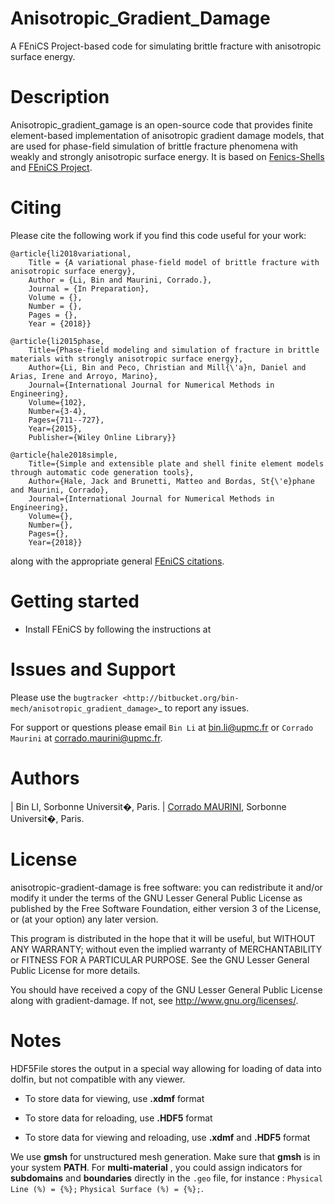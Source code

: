 # Anisotropic_Gradient_Damage #
A FEniCS Project-based code for simulating brittle fracture with anisotropic surface energy.

# Description #
Anisotropic_gradient_gamage is an open-source code that provides finite element-based
implementation of anisotropic gradient damage models, that are used for phase-field
simulation of brittle fracture phenomena with weakly and strongly anisotropic surface energy.
It is based on [Fenics-Shells](https://bitbucket.org/unilucompmech/fenics-shells/src/master/) and [FEniCS Project](http://fenicsproject.org).

# Citing #
Please cite the following work if you find this code useful for your work:

    @article{li2018variational,
	    Title = {A variational phase-field model of brittle fracture with anisotropic surface energy},
        Author = {Li, Bin and Maurini, Corrado.},
		Journal = {In Preparation},
        Volume = {},
        Number = {},
        Pages = {},
        Year = {2018}}

	@article{li2015phase,
  		Title={Phase-field modeling and simulation of fracture in brittle materials with strongly anisotropic surface energy},
  		Author={Li, Bin and Peco, Christian and Mill{\'a}n, Daniel and Arias, Irene and Arroyo, Marino},
  		Journal={International Journal for Numerical Methods in Engineering},
  		Volume={102},
  		Number={3-4},
  		Pages={711--727},
  		Year={2015},
  		Publisher={Wiley Online Library}}
        
    @article{hale2018simple,
        Title={Simple and extensible plate and shell finite element models through automatic code generation tools},
        Author={Hale, Jack and Brunetti, Matteo and Bordas, St{\'e}phane and Maurini, Corrado},
        Journal={International Journal for Numerical Methods in Engineering},
  		Volume={},
  		Number={},
  		Pages={},
        Year={2018}}
along with the appropriate general [FEniCS citations](http://fenicsproject.org/citing).

# Getting started #
*  Install FEniCS by following the instructions at

Issues and Support
==================

Please use the `bugtracker <http://bitbucket.org/bin-mech/anisotropic_gradient_damage>`_
to report any issues.

For support or questions please email `Bin Li` at <bin.li@upmc.fr>  or `Corrado Maurini` at <corrado.maurini@upmc.fr>.

# Authors #
| Bin LI, Sorbonne Universit�, Paris.
| [Corrado MAURINI](http://www.lmm.jussieu.fr/~corrado/), Sorbonne Universit�, Paris.


# License #
anisotropic-gradient-damage is free software: you can redistribute it and/or
modify it under the terms of the GNU Lesser General Public License as published
by the Free Software Foundation, either version 3 of the License, or (at your
option) any later version.

This program is distributed in the hope that it will be useful, but WITHOUT ANY
WARRANTY; without even the implied warranty of MERCHANTABILITY or FITNESS FOR A
PARTICULAR PURPOSE.  See the GNU Lesser General Public License for more
details.

You should have received a copy of the GNU Lesser General Public License along
with gradient-damage.  If not, see http://www.gnu.org/licenses/.

# Notes #
HDF5File stores the output in a special way allowing for loading of data into dolfin,
but not compatible with any viewer.

* To store data for viewing, use **.xdmf** format

* To store data for reloading, use **.HDF5** format

* To store data for viewing and reloading, use **.xdmf** and **.HDF5** format

We use **gmsh** for unstructured mesh generation. Make sure that **gmsh** is in your system **PATH**.
For **multi-material** , you could assign indicators for **subdomains** and **boundaries** directly in 
the ``.geo`` file, for instance :
``Physical Line (%) = {%};``
``Physical Surface (%) = {%};``.